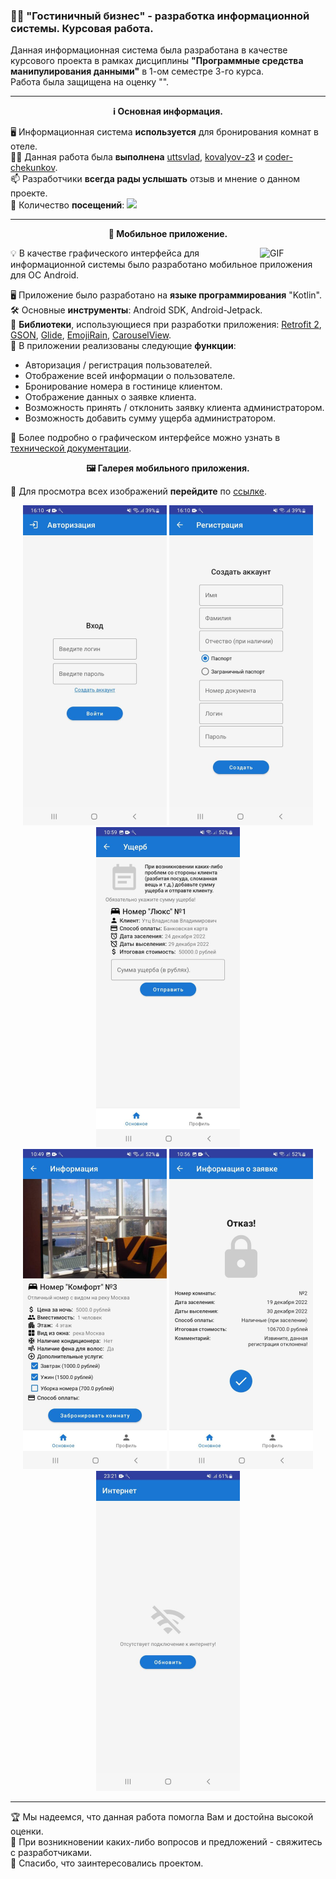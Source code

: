 ### 👨‍🎓 "Гостиничный бизнес" - разработка информационной системы. Курсовая работа.

Данная информационная система была разработана в качестве курсового проекта в рамках дисциплины **"Программные средства манипулирования данными"** в 1-ом семестре 3-го курса.</br>
Работа была защищена на оценку "".

---

 <p align="center">
   <b> ℹ️ Основная информация. </b>  
</p>

🖥️ Информационная система **используется** для бронирования комнат в отеле. <br/> 
🧑‍💻 Данная работа была **выполнена** [uttsvlad](https://github.com/uttsvlad), [kovalyov-z3](https://github.com/kovalyov-z3) и [coder-chekunkov](https://github.com/coder-chekunkov). <br/>
📫 Разработчики **всегда рады услышать** отзыв и мнение о данном проекте. <br/>
👀 Количество **посещений**: ![](https://visitor-badge.glitch.me/badge?page_id=coder-chekunkov.BookingRoom-Coursework)

---

 <p align="center">
   <b> 📱 Мобильное приложение. </b>  
</p>

 <img align="right" alt="GIF" src="https://github.com/coder-chekunkov/TechnicalTaskWeather/blob/main/wiki_images/ic_android.png" width="105" />

💡 В качестве графического интерфейса для информационной системы было разработано мобильное приложения для ОС Android. 

🖥️ Приложение было разработано на **языке программирования** "Kotlin". <br/>
🛠️ Основные **инструменты**: Android SDK, Android-Jetpack. <br/>
🔧 **Библиотеки**, использующиеся при разработки приложения: [Retrofit 2](https://github.com/square/retrofit), [GSON](https://github.com/google/gson), [Glide](https://github.com/bumptech/glide), [EmojiRain](https://github.com/Luolc/EmojiRain), [CarouselView](https://github.com/sayyam/carouselview).<br/>
📜 В приложении реализованы следующие **функции**: <br/>
 - Авторизация / регистрация пользователей.  <br/>
 - Отображение всей информации о пользователе. <br/>
 - Бронирование номера в гостинице клиентом. <br/>
 - Отображение данных о заявке клиента. <br/>
 - Возможность принять / отклонить заявку клиента администратором. <br/>
 - Возможность добавить сумму ущерба администратором.
 
 📖 Более подробно о графическом интерфейсе можно узнать в [технической документации](https://github.com/coder-chekunkov/BookingRoom-Coursework/blob/main/documents/%D0%A2%D0%B5%D1%85%D0%BD%D0%B8%D1%87%D0%B5%D1%81%D0%BA%D0%B0%D1%8F%20%D0%B4%D0%BE%D0%BA%D1%83%D0%BC%D0%B5%D0%BD%D1%82%D0%B0%D1%86%D0%B8%D1%8F.pdf).


 <p align="center">
   <b> 🖼️ Галерея мобильного приложения. </b>  
</p>

 🔗 Для просмотра всех изображений **перейдите** по [ссылке](https://github.com/coder-chekunkov/BookingRoom-Coursework/tree/main/documents/wiki_images).
 
 
<p align="center">
  <img alt="GIF" src="https://github.com/coder-chekunkov/BookingRoom-Coursework/blob/main/documents/wiki_images/wiki_image_1.jpg" width="230"/>
  <img alt="GIF" src="https://github.com/coder-chekunkov/BookingRoom-Coursework/blob/main/documents/wiki_images/wiki_image_2.jpg" width="230"/>
  <img alt="GIF" src="https://github.com/coder-chekunkov/BookingRoom-Coursework/blob/main/documents/wiki_images/wiki_image_20.jpg" width="230"/> </br>
  <img alt="GIF" src="https://github.com/coder-chekunkov/BookingRoom-Coursework/blob/main/documents/wiki_images/wiki_image_11.jpg" width="230"/>
  <img alt="GIF" src="https://github.com/coder-chekunkov/BookingRoom-Coursework/blob/main/documents/wiki_images/wiki_image_15.jpg" width="230"/>
  <img alt="GIF" src="https://github.com/coder-chekunkov/BookingRoom-Coursework/blob/main/documents/wiki_images/wiki_image_8.jpg" width="230"/>
</p>
 
---

🏆 Мы надеемся, что данная работа помогла Вам и достойна высокой оценки. <br/>
📧 При возникновении каких-либо вопросов и предложений - свяжитесь с разработчиками. <br/>
🤝 Спасибо, что заинтересовались проектом.
